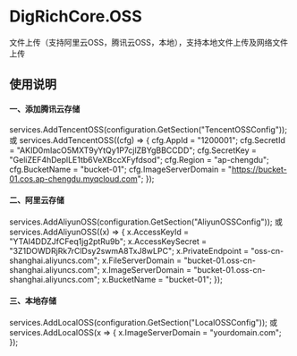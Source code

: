 # DigRichCore.OSS
文件上传（支持阿里云OSS，腾讯云OSS，本地），支持本地文件上传及网络文件上传
## 使用说明
#### 一、添加腾讯云存储
services.AddTencentOSS(configuration.GetSection("TencentOSSConfig"));
或
services.AddTencentOSS((cfg) => {
    cfg.AppId = "1200001";
    cfg.SecretId = "AKID0mIacO5MXT9yYtQy1P7cjlZBYgBBCCDD";
    cfg.SecretKey = "GeliZEF4hDeplLE1tb6VeXBccXFyfdsod";
    cfg.Region = "ap-chengdu";
    cfg.BucketName = "bucket-01";
    cfg.ImageServerDomain = "https://bucket-01.cos.ap-chengdu.myqcloud.com";
});
#### 二、阿里云存储
services.AddAliyunOSS(configuration.GetSection("AliyunOSSConfig"));
或
services.AddAliyunOSS((x) => {
    x.AccessKeyId = "YTAI4DDZJfCFeq1jg2ptRu9b";
    x.AccessKeySecret = "3Z1DOWDRjRk7rClDsy2swmA8TxJ8wLPC";
    x.PrivateEndpoint = "oss-cn-shanghai.aliyuncs.com";
    x.FileServerDomain = "bucket-01.oss-cn-shanghai.aliyuncs.com";
    x.ImageServerDomain = "bucket-01.oss-cn-shanghai.aliyuncs.com";
    x.BucketName = "bucket-01";
});
#### 三、本地存储
services.AddLocalOSS(configuration.GetSection("LocalOSSConfig"));
或
services.AddLocalOSS(x => { x.ImageServerDomain = "yourdomain.com"; });
